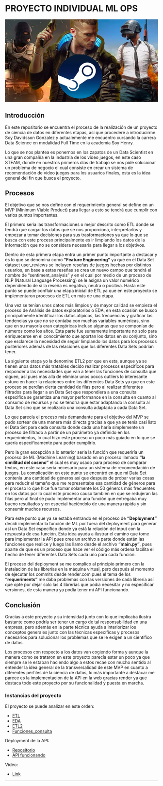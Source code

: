 
# PROYECTO INDIVIDUAL ML OPS 

![imagen_portada](https://github.com/DavidssonGon/PI_ML_OPS_STEAM_DSFT17/blob/main/steam.png)

## Introducción 

En este repositorio se encuentra el proceso de la realización de un proyecto de ciencia de datos en diferentes etapas, así que procederé a introducirme. Soy Davidsson Gonzalez y actualemente me encuentro cursando la carrera Data Science en modalidad Full Time en la academia Soy Henry. 

Lo que se nos plantea es ponernos en los zapatos de un Data Scientist en una gran compañía en la industria de los video juegos, en este caso STEAM, donde en nuestros primeros días de trabajo se nos pide solucionar un problema de negocio el cual consiste en crear un sistema de recomendación de video juegos para los usuarios finales, esta es la idea general del fin que busca el proyecto. 

## Procesos 

El objetivo que se nos define con el requerimiento general se define en un MVP (Minimum Viable Product) para llegar a esto se tendrá que cumplir con varios puntos importantes. 

El primero seria las transformaciones o mejor descrito como ETL donde se tendrá que cargar los datos que se nos proporciona, interpretarlos y empezar a tomar decisiones para sus trasformaciones ya que lo que se busca con este proceso principalmente es ir limpiando los datos de la información que no se considera necesaria para llegar a los objetivos. 

Dentro de esta primera etapa entra un primer punto importante a destacar y es lo que se denomina como **“Feature Engineering”** ya que en el Data Set dataset user_reviews se incluyen reseñas de juegos hechas por distintos usuarios, en base a estas reseñas se crea un nuevo campo que tendrá el nombre de “sentiment_analysis” y en el cual por medio de un proceso de NLP (Natural Language Processing) se le asigna un valor numérico dependiendo de si la reseña es negativa, neutra o positiva. Hasta este punto se puede confluir una etapa inicial de ETL ya que en este proyecto se implementaron procesos de ETL en más de una etapa. 

Una vez se tenían unos datos más limpios y de mayor calidad se empieza el proceso de Análisis de datos exploratorios o EDA, en esta ocasión se buscó principalmente identificar los datos atípicos, las frecuencias y graficar las tendencias ya que no se contaba con muchas variables numéricas, sino que en su mayoría eran categóricas incluso algunas que se componían de números como los años. Esta parte fue sumamente importante no solo para enriquecerse en el conocimiento que aportan los datos en su conjunto, sino que esclarece la necesidad de seguir limpiando los datos para los procesos posteriores además de las relaciones que los diferentes Data Sets podrían tener. 

La siguiente etapa yo la denomine ETL2 por que en esta, aunque ya se tienen unos datos más tratables decido realizar procesos específicos para responder a las necesidades que van a tener las funciones de consulta que siguen, así pues más allá de eliminar unos pocos outliers lo interesante estuvo en hacer la relaciones entre los diferentes Data Sets ya que en este proceso se perdían cierta cantidad de filas pero al realizar diferentes filtrados para llegar a un Data Set que respondiera a una consulta especifica se garantiza una mayor performance en la consulta en cuanto al consumo de recursos y no se tendría que estar adaptando la consulta al Data Set sino que se realizaría una consulta adaptada a cada Data Set. 

Lo que parecía el proceso más demandante para el objetivo del MVP se pudo sortear de una manera más directa gracias a que ya se tenía casi listo el Data Set para cada consulta donde cada una haría simplemente un proceso de filtrado a partir de un parámetro ya definido en los requerimientos, lo cual hizo este proceso un poco más guiado en lo que se quería específicamente para poder cumplirlo. 

Pero la gran excepción a lo anterior seria la función que requeriría un proceso de ML (Machine Learning) basado en un proceso llamado **“la similitud del coseno”** el cual es muy usado para proceso de comparar textos, en este caso sería necesario para un sistema de recomendación de juegos. La complicación en este punto se encontró en que mi Data Set contenía una cantidad de géneros así que después de probar varias cosas para reducir el tamaño que me representaba esa cantidad de géneros para el proceso lo que hice fue tomar solamente los 50 géneros más frecuentes en los datos por lo cual este proceso causo también en que se redujeran las filas pero al final se pudo implementar una función que entregaba muy bueno resultados y en especial haciéndolo  de una manera rápida y sin consumir muchos recursos. 

Para este punto que ya se estaba entrando en el proceso de **“Deployment”** decidí implementar la función de ML por fuera del deployment para generar así un Data Set especifico donde ya está la relación del input con la respuesta de esa función. Esta idea ayuda a ilustrar el camino que tome para implementar la API pues cree un archivo a parte donde están las funciones que realice y luego las llamo desde el archivo **“main.py”**, pues aparte de que es un proceso que hace ver el código más ordena facilita el hecho de tener diferentes Data Sets cada uno para cada función. 

El proceso del deployment se me complico al principio primero con la instalación de las librerías en la máquina virtual, pero después al momento de ejecutar los commits desde render.com pues el tema de los **“requeriments”** me daba problemas con las versiones de cada librería así que opte por dejar solo las 4 librerías que podía necesitar y no especificar versiones, de esta manera ya podía tener mi API funcionando. 

## Conclusión 

Gracias a este proyecto y su intensidad junto con lo que implicaba ilustra bastante como podría ser tener un cargo de tal responsabilidad en una empresa, pero además en la parte técnica ayuda a interiorizar los conceptos generales junto con las técnicas específicas y procesos necesarios para solucionar los problemas que se le exigen a un científico de datos. 

Los procesos con respecto a los datos van cogiendo forma y aunque la manera como se trataron en este proyecto parecía estar un poco ya que siempre se le estaban haciendo algo a estos recae con mucho sentido al entender la idea general de la transversalidad de este MVP en cuanto a diferentes perfiles de la ciencia de datos, lo más importante a destacar me parece es la implementación de la API en la web gracias render ya que destaca todo este proyecto por su funcionalidad y puesta en marcha.

### Instancias del proyecto

El proyecto se puede analizar en este orden: 

- [ETL](https://github.com/DavidssonGon/PI_ML_OPS_STEAM_DSFT17/blob/main/ETL.ipynb)
- [EDA](https://github.com/DavidssonGon/PI_ML_OPS_STEAM_DSFT17/blob/main/EDA.ipynb)
- [ETL2](https://github.com/DavidssonGon/PI_ML_OPS_STEAM_DSFT17/blob/main/ETL2.ipynb)
- [Funciones_consulta](https://github.com/DavidssonGon/PI_ML_OPS_STEAM_DSFT17/blob/main/Funciones_consulta.ipynb)

Deployment de la API:

- [Repositorio](https://github.com/DavidssonGon/PI_ML_OPS_API)
- [API funcionando](https://consultas-db-steam.onrender.com/)

Video:
- [Link](https://drive.google.com/file/d/1O0JXnJU83pY3ZnwriXfyqKwPVVlBg7di/view?usp=drive_link)

---